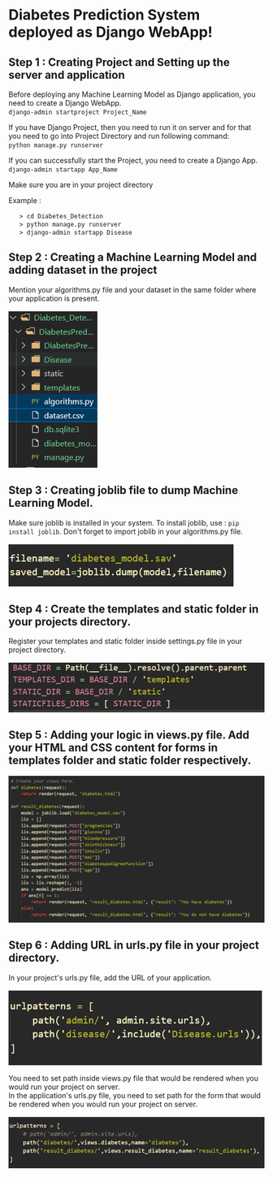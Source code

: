 # <b> Diabetes Prediction System deployed as Django WebApp!</b>

## Step 1 : Creating Project and Setting up the server and application

Before deploying any Machine Learning Model as Django application, you need to create a Django WebApp. <br>
```django-admin startproject Project_Name```

If you have Django Project, then you need to run it on server and for that you need to go into Project Directory and run following command: <br>
```python manage.py runserver```

If you can successfully start the Project, you need to create a Django App. <br>
```django-admin startapp App_Name```

Make sure you are in your project directory

Example : 
```> django-admin startproject Diabetes_Detection 
   > cd Diabetes_Detection
   > python manage.py runserver
   > django-admin startapp Disease
```

## Step 2 : Creating a Machine Learning Model and adding dataset in the project

Mention your algorithms.py file and your dataset in the same folder where your application is present. <br><br>
![Alt text](image-2.png)

## Step 3 : Creating joblib file to dump Machine Learning Model.

Make sure joblib is installed in your system. 
To install joblib, use : ```pip install joblib```.
Don't forget to import joblib in your algorithms.py file. <br><br>
![Alt text](image-3.png)

## Step 4 : Create the templates and static folder in your projects directory.

Register your templates and static folder inside settings.py file in your project directory. <br><br>
![Alt text](image-1.png)

## Step 5 : Adding your logic in views.py file. Add your HTML and CSS content for forms in templates folder and static folder respectively.
![Alt text](image-4.png)

## Step 6 : Adding URL in urls.py file in your project directory.

In your project's urls.py file, add the URL of your application. <br><br>
![Alt text](image-5.png)

You need to set path inside views.py file that would be rendered when you would run your project on server. <br>
In the application's urls.py file, you need to set path for the form that would be rendered when you would run your project on server. <br><br>
![Alt text](image.png)